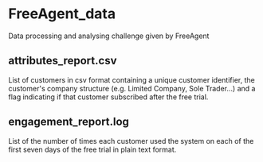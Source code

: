 # FreeAgent_data
Data processing and analysing challenge given by FreeAgent

## attributes_report.csv
List of customers in csv format containing a unique customer identifier, the customer's company structure (e.g. Limited Company, Sole Trader…) and a flag indicating if that customer subscribed after the free trial.

## engagement_report.log
List of the number of times each customer used the system on each of the first seven days of the free trial in plain text format.
